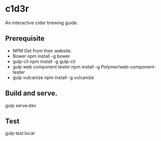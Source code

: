 # c1d3r
An interactive cider brewing guide.

## Prerequisite
* NPM
  Get from their website.
* Bower
  npm install -g bower
* gulp-cli
  npm install -g gulp-cli
* gulp web component tester
  npm install -g Polymer/web-component-tester
* gulp vulcanize
  npm install -g vulcanize

## Build and serve.
gulp serve:dev

## Test
gulp test:local
